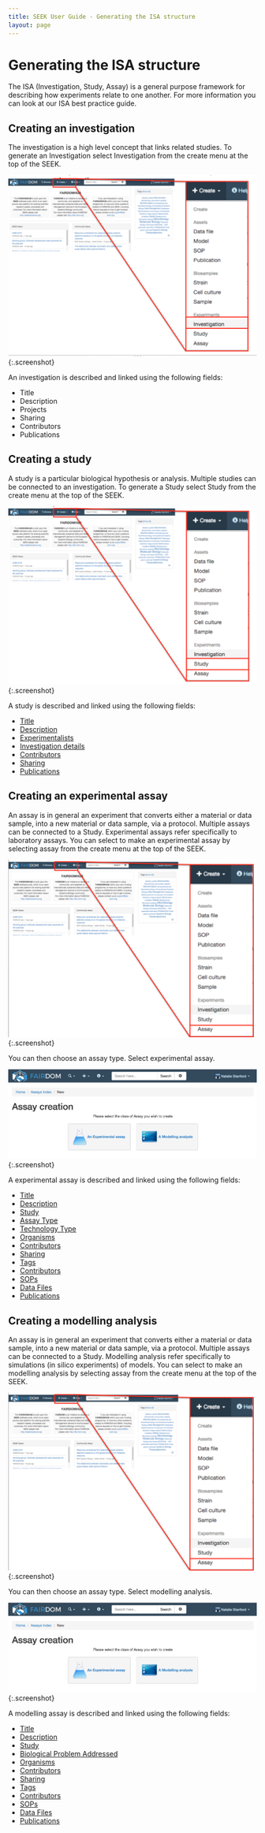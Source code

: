 ```yaml
---
title: SEEK User Guide - Generating the ISA structure
layout: page
---
```


# Generating the ISA structure
The ISA (Investigation, Study, Assay) is a general purpose framework for describing how experiments relate to one another. For more information you can look at our ISA best practice guide.

## Creating an investigation
The investigation is a high level concept that links related studies. To generate an Investigation select Investigation from the create menu at the top of the SEEK.

![create investigation 1](/images/user-guide/create_investigation_1.png){:.screenshot}

An investigation is described and linked using the following fields:

* Title
* Description
* Projects
* Sharing
* Contributors
* Publications


## Creating a study
A study is a particular biological hypothesis or analysis. Multiple studies can be connected to an investigation. To generate a Study select Study from the create menu at the top of the SEEK.

![create study 1](/images/user-guide/create_study_1.png){:.screenshot}

A study is described and linked using the following fields:

* [Title](generic-linking-variables.html#title)
* [Description](generic-linking-variables.html#description)
* [Experimentalists](generic-linking-variables.html#experimentalists)
* [Investigation details](generic-linking-variables.html#investigation-details)
* [Contributors](generic-linking-variables.html#contributors)
* [Sharing](generic-linking-variables.html#sharing)
* [Publications](generic-linking-variables.html#publications)

## Creating an experimental assay
An assay is in general an experiment that converts either a material or data sample, into a new material or data sample, via a protocol. Multiple assays can be connected to a Study. Experimental assays refer specifically to laboratory assays. You can select to make an experimental assay by selecting assay from the create menu at the top of the SEEK.

![create assay 1](/images/user-guide/create_assay_1.png){:.screenshot}

You can then choose an assay type. Select experimental assay.

![create assay 1](/images/user-guide/create_assay_2.png){:.screenshot}

A experimental assay is described and linked using the following fields:

* [Title](generic-linking-variables.html#title)
* [Description](generic-linking-variables.html#description)
* [Study](generic-linking-variables.html#study)
* [Assay Type](generic-linking-variables.html#assay-type)
* [Technology Type](generic-linking-variables.html#technology-type)
* [Organisms](generic-linking-variables.html#organisms)
* [Contributors](generic-linking-variables.html#contributors)
* [Sharing](generic-linking-variables.html#sharing)
* [Tags](generic-linking-variables.html#tags)
* [Contributors](generic-linking-variables.html#contributors)
* [SOPs](generic-linking-variables.html#sops)
* [Data Files](generic-linking-variables.html#data-files)
* [Publications](generic-linking-variables.html#publications)

## Creating a modelling analysis
An assay is in general an experiment that converts either a material or data sample, into a new material or data sample, via a protocol. Multiple assays can be connected to a Study. Modelling analysis refer specifically to simulations (in silico experiments) of models. You can select to make an modelling analysis by selecting assay from the create menu at the top of the SEEK.

![create assay 1](/images/user-guide/create_assay_1.png){:.screenshot}

You can then choose an assay type. Select modelling analysis.

![create assay 1](/images/user-guide/create_assay_2.png){:.screenshot}

A modelling assay is described and linked using the following fields:

* [Title](generic-linking-variables.html#title)
* [Description](generic-linking-variables.html#description)
* [Study](generic-linking-variables.html#study)
* [Biological Problem Addressed](generic-linking-variables.html#biological-problem-addressed)
* [Organisms](generic-linking-variables.html#organisms)
* [Contributors](generic-linking-variables.html#contributors)
* [Sharing](generic-linking-variables.html#sharing)
* [Tags](generic-linking-variables.html#tags)
* [Contributors](generic-linking-variables.html#contributors)
* [SOPs](generic-linking-variables.html#sops)
* [Data Files](generic-linking-variables.html#data-files)
* [Publications](generic-linking-variables.html#publications)